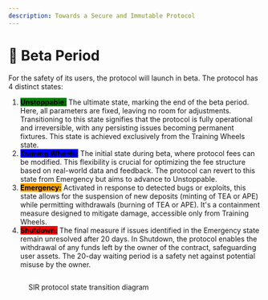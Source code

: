 ```yaml
---
description: Towards a Secure and Immutable Protocol
---
```


# 🧪 Beta Period

For the safety of its users, the protocol will launch in beta. The protocol has 4 distinct states:

1. <mark style="background-color:green;">**Unstoppable:**</mark> The ultimate state, marking the end of the beta period. Here, all parameters are fixed, leaving no room for adjustments. Transitioning to this state signifies that the protocol is fully operational and irreversible, with any persisting issues becoming permanent fixtures. This state is achieved exclusively from the Training Wheels state.
2. <mark style="background-color:blue;">**Training Wheels:**</mark> The initial state during beta, where protocol fees can be modified. This flexibility is crucial for optimizing the fee structure based on real-world data and feedback. The protocol can revert to this state from Emergency but aims to advance to Unstoppable.
3. <mark style="background-color:orange;">**Emergency:**</mark> Activated in response to detected bugs or exploits, this state allows for the suspension of new deposits (minting of TEA or APE) while permitting withdrawals (burning of TEA or APE). It's a containment measure designed to mitigate damage, accessible only from Training Wheels.
4. <mark style="background-color:red;">**Shutdown:**</mark> The final measure if issues identified in the Emergency state remain unresolved after 20 days. In Shutdown, the protocol enables the withdrawal of any funds left by the owner of the contract, safeguarding user assets. The 20-day waiting period is a safety net against potential misuse by the owner.

<figure><img src="../.gitbook/assets/pdfresizer.com-pdf-crop (1) (4).svg" alt=""><figcaption><p>SIR protocol state transition diagram</p></figcaption></figure>
